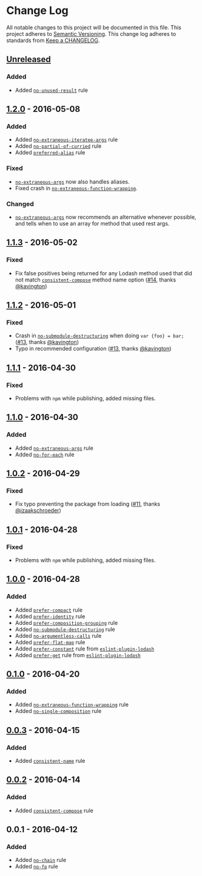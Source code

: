 # Change Log
All notable changes to this project will be documented in this file.
This project adheres to [Semantic Versioning](http://semver.org/).
This change log adheres to standards from [Keep a CHANGELOG](http://keepachangelog.com).

## [Unreleased]
### Added
- Added [`no-unused-result`] rule

## [1.2.0] - 2016-05-08
### Added
- Added [`no-extraneous-iteratee-args`] rule
- Added [`no-partial-of-curried`] rule
- Added [`preferred-alias`] rule
### Fixed
- [`no-extraneous-args`] now also handles aliases.
- Fixed crash in [`no-extraneous-function-wrapping`].
### Changed
- [`no-extraneous-args`] now recommends an alternative whenever possible, and tells when to use an array for method that used rest args.

## [1.1.3] - 2016-05-02
### Fixed
- Fix false positives being returned for any Lodash method used that did not match [`consistent-compose`] method name option ([#14], thanks [@kavington])

## [1.1.2] - 2016-05-01
### Fixed
- Crash in [`no-submodule-destructuring`] when doing `var {foo} = bar;` ([#13], thanks [@kavington])
- Typo in recommended configuration ([#13], thanks [@kavington])

## [1.1.1] - 2016-04-30
### Fixed
- Problems with `npm` while publishing, added missing files.

## [1.1.0] - 2016-04-30
### Added
- Added [`no-extraneous-args`] rule
- Added [`no-for-each`] rule

## [1.0.2] - 2016-04-29
### Fixed
- Fix typo preventing the package from loading ([#11], thanks [@izaakschroeder])

## [1.0.1] - 2016-04-28
### Fixed
- Problems with `npm` while publishing, added missing files.

## [1.0.0] - 2016-04-28
### Added
- Added [`prefer-compact`] rule
- Added [`prefer-identity`] rule
- Added [`prefer-composition-grouping`] rule
- Added [`no-submodule-destructuring`] rule
- Added [`no-argumentless-calls`] rule
- Added [`prefer-flat-map`] rule
- Added [`prefer-constant`] rule from [`eslint-plugin-lodash`]
- Added [`prefer-get`] rule from [`eslint-plugin-lodash`]

## [0.1.0] - 2016-04-20
### Added
- Added [`no-extraneous-function-wrapping`] rule
- Added [`no-single-composition`] rule

## [0.0.3] - 2016-04-15
### Added
- Added [`consistent-name`] rule

## [0.0.2] - 2016-04-14
### Added
- Added [`consistent-compose`] rule

## 0.0.1 - 2016-04-12
### Added
- Added [`no-chain`] rule
- Added [`no-fp`] rule

[`consistent-compose`]: ./docs/rules/consistent-compose.md
[`consistent-name`]: ./docs/rules/consistent-name.md
[`no-argumentless-calls`]: ./docs/rules/no-argumentless-calls.md
[`no-chain`]: ./docs/rules/no-chain.md
[`no-extraneous-args`]: ./docs/rules/no-extraneous-args.md
[`no-extraneous-function-wrapping`]: ./docs/rules/no-extraneous-function-wrapping.md
[`no-extraneous-iteratee-args`]: ./docs/rules/no-extraneous-iteratee-args.md
[`no-for-each`]: ./docs/rules/no-for-each.md
[`no-fp`]: ./docs/rules/no-fp.md
[`no-partial-of-curried`]: ./docs/rules/no-partial-of-curried.md
[`no-single-composition`]: ./docs/rules/no-single-composition.md
[`no-submodule-destructuring`]: ./docs/rules/no-submodule-destructuring.md
[`no-unused-result`]: ./docs/rules/no-unused-result.md
[`prefer-compact`]: ./docs/rules/prefer-compact.md
[`prefer-composition-grouping`]: ./docs/rules/prefer-composition-grouping.md
[`prefer-constant`]: ./docs/rules/prefer-constant.md
[`prefer-flat-map`]: ./docs/rules/prefer-flat-map.md
[`prefer-get`]: ./docs/rules/prefer-get.md
[`prefer-identity`]: ./docs/rules/prefer-identity.md
[`preferred-alias`]: ./docs/rules/preferred-alias.md

[`eslint-plugin-lodash`]: https://github.com/wix/eslint-plugin-lodash

[#14]: https://github.com/jfmengels/eslint-plugin-lodash-fp/pull/14
[#13]: https://github.com/jfmengels/eslint-plugin-lodash-fp/pull/13
[#11]: https://github.com/jfmengels/eslint-plugin-lodash-fp/pull/11

[@jfmengels]: https://github.com/jfmengels
[@izaakschroeder]: https://github.com/izaakschroeder
[@kavington]: https://github.com/kavington

[Unreleased]: https://github.com/jfmengels/eslint-plugin-lodash-fp/compare/v1.2.0...master
[1.2.0]: https://github.com/jfmengels/eslint-plugin-lodash-fp/compare/v1.1.2...v1.2.0
[1.1.3]: https://github.com/jfmengels/eslint-plugin-lodash-fp/compare/v1.1.2...v1.1.3
[1.1.2]: https://github.com/jfmengels/eslint-plugin-lodash-fp/compare/v1.1.1...v1.1.2
[1.1.1]: https://github.com/jfmengels/eslint-plugin-lodash-fp/compare/v1.1.0...v1.1.1
[1.1.0]: https://github.com/jfmengels/eslint-plugin-lodash-fp/compare/v1.0.2...v1.1.0
[1.0.2]: https://github.com/jfmengels/eslint-plugin-lodash-fp/compare/v1.0.1...v1.0.2
[1.0.1]: https://github.com/jfmengels/eslint-plugin-lodash-fp/compare/v1.0.0...v1.0.1
[1.0.0]: https://github.com/jfmengels/eslint-plugin-lodash-fp/compare/v0.1.0...v1.0.0
[0.1.0]: https://github.com/jfmengels/eslint-plugin-lodash-fp/compare/v0.0.3...v0.1.0
[0.0.3]: https://github.com/jfmengels/eslint-plugin-lodash-fp/compare/v0.0.2...v0.0.3
[0.0.2]: https://github.com/jfmengels/eslint-plugin-lodash-fp/compare/v0.0.1...v0.0.2
